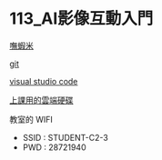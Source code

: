 # 113_AI影像互動入門

[嘸蝦米](https://boshiamy.com/)

[git](https://git-scm.com/)

[visual studio code](https://code.visualstudio.com/)

[上課用的雲端硬碟](https://drive.google.com/drive/folders/1KgtU5GrxqSX69DrHz9Hf0e90lH7osqnu?usp=drive_link)

教室的 WIFI

- SSID : STUDENT-C2-3
- PWD : 28721940
